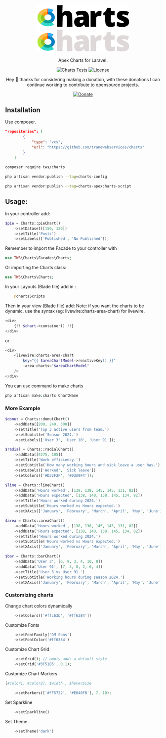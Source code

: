 <p align="center">
  <a href="https://tws.custura.de/#gh-light-mode-only" target="_blank">
    <img src="./.github/logo-light.svg" alt="Charts" width="300">
  </a>
  <a href="https://tws.custura.de/#gh-dark-mode-only" target="_blank">
    <img src="./.github/logo-dark.svg" alt="Charts" width="300">
  </a>
</p>
<p align="center">
  Apex Charts for Laravel.
<p>
<p align="center">
    <a href="https://github.com/tranewebservices/charts/actions/workflows/tests.yml"><img src="https://github.com/tranewebservices/charts/actions/workflows/tests.yml/badge.svg" alt="Charts Tests"></a>
    <a href="https://github.com/tranewebservices/charts/blob/main/LICENSE"><img src="https://img.shields.io/badge/License-Mit-brightgreen.svg" alt="License"></a>
</p>
<div align="center">
  Hey 👋 thanks for considering making a donation, with these donations I can continue working to contribute to opensource projects.
  
  [![Donate](https://img.shields.io/badge/Via_PayPal-blue)](https://www.paypal.com/donate/?hosted_button_id=V6YPST5PUAUKS)
</div>

## Installation

Use composer.

```json
"repositories": [
        {
            "type": "vcs",
            "url": "https://github.com/tranewebservices/charts"
        }
    ]
```

```bash
composer require tws/charts
```

```bash
php artisan vendor:publish --tag=charts-config
```

```bash
php artisan vendor:publish --tag=charts-apexcharts-script
```

## Usage:

In your controller add:
```php
$pie = Charts::pieChart()
    ->setDataset([150, 120])
    ->setTitle('Posts')
    ->setLabels(['Published', 'No Published']);
```

Remember to import the Facade to your controller with 
```php
use TWS\Charts\Facades\Charts;
```

Or importing the Charts class:
```php
use TWS\Charts\Charts;
```

In your Layouts (Blade file) add in <head>:
```php
    @chartsScripts
```

Then in your view (Blade file) add: 
Note: if you want the charts to be dynamic, use the syntax (eg: livewire:charts-area-chart) for livewire.
```php
<div>
    {!! $chart->container() !!}
</div>
```
or 
```php
<div>
    <livewire:charts-area-chart
        key="{{ $areaChartModel->reactiveKey() }}"
        :area-charts="$areaChartModel"
    />
</div>
```

You can use command to make charts
```php
php artisan make:charts ChartName
```

### More Example

```php
$donut = Charts::donutChart()
    ->addData([200, 240, 300])
    ->setTitle('Top 3 active users from team.')
    ->setSubtitle('Season 2024.')
    ->setLabels(['User 3', 'User 10', 'User 91']);
```

```php
$radial = Charts::radialChart()
    ->addData([4275, 105])
    ->setTitle('Work efficiency.')
    ->setSubtitle('How many working hours and sick leave a user has.')
    ->setLabels(['Worked', 'Sick leave'])
    ->setColors(['#D32F2F', '#03A9F4']);
```

```php
$line = Charts::lineChart()
    ->addData('Hours worked', [138, 138, 145, 145, 131, 82])
    ->addData('Hours expected', [138, 140, 138, 145, 134, 82])
    ->setTitle('Hours worked during 2024.')
    ->setSubtitle('Hours worked vs Hours expected.')
    ->setXAxis(['January', 'February', 'March', 'April', 'May', 'June']);
```

```php
$area = Charts::areaChart()
    ->addData('Hours worked', [138, 138, 145, 145, 131, 82])
    ->addData('Hours expected', [138, 140, 138, 145, 134, 82])
    ->setTitle('Hours worked during 2024.')
    ->setSubtitle('Hours worked vs Hours expected.')
    ->setXAxis(['January', 'February', 'March', 'April', 'May', 'June']);
```

```php
$bar = Charts::barChart()
    ->addData('User 3', [6, 9, 3, 4, 10, 8])
    ->addData('User 91', [7, 3, 8, 2, 6, 4])
    ->setTitle('User 3 vs User 91.')
    ->setSubtitle('Working hours during season 2024.')
    ->setXAxis(['January', 'February', 'March', 'April', 'May', 'June']);
```

### Customizing charts

Change chart colors dynamically
```php
    ->setColors(['#ffc63b', '#ff6384'])
```

Customize Fonts
```php
    ->setFontFamily('DM Sans')
    ->setFontColor('#ff6384')
```

Customize Chart Grid
```php
    ->setGrid(); // empty adds a default style
    ->setGrid('#3F51B5', 0.1);
```

Customize Chart Markers  
```php 
[#color1, #color2], $width , $hoverSize 
```
```php
    ->setMarkers(['#FF5722', '#E040FB'], 7, 10);
```

Set Sparkline
```php
    ->setSparkline()
```

Set Theme
```php
    ->setTheme('dark')
```
